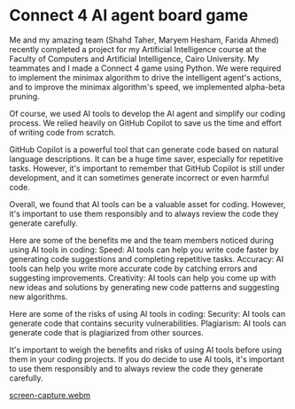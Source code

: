 # Connect 4 AI agent board game
Me and my amazing team (Shahd Taher, Maryem Hesham, Farida Ahmed) recently completed a project for my Artificial Intelligence course at the Faculty of Computers and Artificial Intelligence, Cairo University. My teammates and I made a Connect 4 game using Python. We were required to implement the minimax algorithm to drive the intelligent agent's actions, and to improve the minimax algorithm's speed, we implemented alpha-beta pruning.

Of course, we used AI tools to develop the AI agent and simplify our coding process. We relied heavily on GitHub Copilot to save us the time and effort of writing code from scratch.

GitHub Copilot is a powerful tool that can generate code based on natural language descriptions. It can be a huge time saver, especially for repetitive tasks. However, it's important to remember that GitHub Copilot is still under development, and it can sometimes generate incorrect or even harmful code.

Overall, we found that AI tools can be a valuable asset for coding. However, it's important to use them responsibly and to always review the code they generate carefully.

Here are some of the benefits me and the team members noticed during using AI tools in coding:
Speed: AI tools can help you write code faster by generating code suggestions and completing repetitive tasks.
Accuracy: AI tools can help you write more accurate code by catching errors and suggesting improvements.
Creativity: AI tools can help you come up with new ideas and solutions by generating new code patterns and suggesting new algorithms.

Here are some of the risks of using AI tools in coding:
Security: AI tools can generate code that contains security vulnerabilities.
Plagiarism: AI tools can generate code that is plagiarized from other sources.

It's important to weigh the benefits and risks of using AI tools before using them in your coding projects. If you do decide to use AI tools, it's important to use them responsibly and to always review the code they generate carefully.

[screen-capture.webm](https://github.com/hanaessam/board_game/assets/81986017/e5419634-0d93-44e1-8148-d62dd5d4677d)
